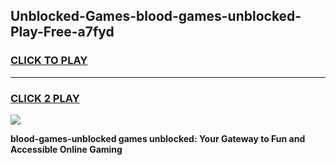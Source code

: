 
## Unblocked-Games-blood-games-unblocked-Play-Free-a7fyd
<h3>
<a href="https://premium76.site?title=blood-games-unblocked&ref=09A">CLICK TO PLAY</a></h3>
<hr>

<h3>
<a href="https://premium76.site?title=blood-games-unblocked&ref=09A">CLICK 2 PLAY</a>
  
</h3>

<a href="https://premium76.site?title=blood-games-unblocked&ref=09A"><img src="https://clearcache.store/games.png"></a>


**blood-games-unblocked games unblocked: Your Gateway to Fun and Accessible Online Gaming**
